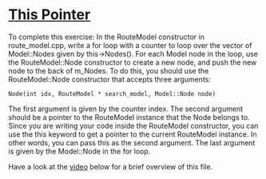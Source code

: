 # [This Pointer](https://www.bootcampai.org/courses/c-developer-nanodegree-program/lesson/08-this-pointer/)

To complete this exercise:
In the RouteModel constructor in route_model.cpp, write a for loop with a counter to loop over the vector of Model::Nodes given by this->Nodes().
For each Model node in the loop, use the RouteModel::Node constructor to create a new node, and push the new node to the back of m_Nodes.
To do this, you should use the RouteModel::Node constructor that accepts three arguments:
```
Node(int idx, RouteModel * search_model, Model::Node node)
```
The first argument is given by the counter index. The second argument should be a pointer to the RouteModel instance that the Node belongs to. Since you are writing your code inside the RouteModel constructor, you can use the this keyword to get a pointer to the current RouteModel instance. In other words, you can pass this as the second argument. The last argument is given by the Model::Node in the for loop.

Have a look at the [video](https://www.bootcampai.org/courses/c-developer-nanodegree-program/lesson/09-code-create-routemodel-nodes/) below for a brief overview of this file.